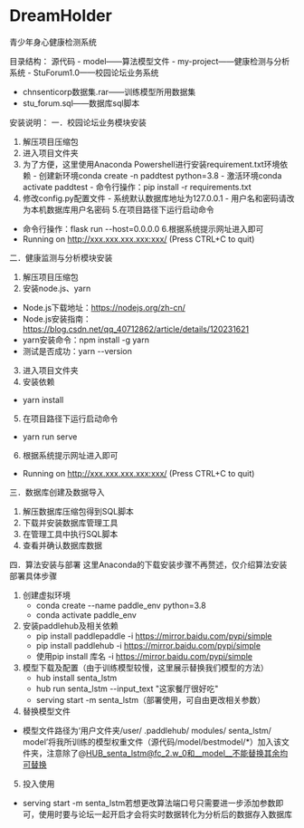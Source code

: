 # DreamHolder
青少年身心健康检测系统

目录结构：
源代码
        - model——算法模型文件
        - my-project——健康检测与分析系统
        - StuForum1.0——校园论坛业务系统
- chnsenticorp数据集.rar——训练模型所用数据集
- stu_forum.sql——数据库sql脚本

安装说明：
一．校园论坛业务模块安装
1. 解压项目压缩包
2. 进入项目文件夹
3. 为了方便，这里使用Anaconda Powershell进行安装requirement.txt环境依赖
        - 创建新环境conda create -n paddtest python=3.8
        - 激活环境conda activate paddtest
        - 命令行操作：pip install -r requirements.txt
4. 修改config.py配置文件
        - 系统默认数据库地址为127.0.0.1
        - 用户名和密码请改为本机数据库用户名密码
5.在项目路径下运行启动命令
- 命令行操作：flask run --host=0.0.0.0
6.根据系统提示网址进入即可
- Running on http://xxx.xxx.xxx.xxx:xxx/ (Press CTRL+C to quit)

二．健康监测与分析模块安装
1. 解压项目压缩包
2. 安装node.js、yarn
- Node.js下载地址：https://nodejs.org/zh-cn/
- Node.js安装指南：https://blog.csdn.net/qq_40712862/article/details/120231621
- yarn安装命令：npm install -g yarn
- 测试是否成功：yarn --version
3. 进入项目文件夹
4. 安装依赖
- yarn install
5. 在项目路径下运行启动命令
- yarn run serve
6. 根据系统提示网址进入即可
- Running on http://xxx.xxx.xxx.xxx:xxx/ (Press CTRL+C to quit)

三．数据库创建及数据导入
1. 解压数据库压缩包得到SQL脚本
2. 下载并安装数据库管理工具
3. 在管理工具中执行SQL脚本
4. 查看并确认数据库数据
 
四．算法安装与部署
这里Anaconda的下载安装步骤不再赘述，仅介绍算法安装部署具体步骤
1.    创建虚拟环境
      - conda create --name paddle_env python=3.8
      - conda activate paddle_env
2.    安装paddlehub及相关依赖
       - pip install paddlepaddle -i https://mirror.baidu.com/pypi/simple
       - pip install paddlehub -i https://mirror.baidu.com/pypi/simple
       - 使用pip install 库名 -i https://mirror.baidu.com/pypi/simple
3.    模型下载及配置（由于训练模型较慢，这里展示替换我们模型的方法）
      - hub install senta_lstm
      - hub run senta_lstm --input_text "这家餐厅很好吃"
      - serving start -m senta_lstm（部署使用，可自由更改相关参数）
4.    替换模型文件
- 模型文件路径为‘用户文件夹/user/ .paddlehub/ modules/ senta_lstm/ model’将我所训练的模型权重文件（源代码/model/bestmodel/*）加入该文件夹，注意除了@HUB_senta_lstm@fc_2.w_0和__model__不能替换其余均可替换
5.    投入使用
- serving start -m senta_lstm若想更改算法端口号只需要进一步添加参数即可，使用时要与论坛一起开启才会将实时数据转化为分析后的数据存入数据库
